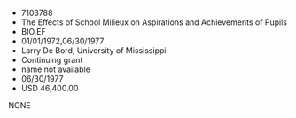 * 7103788
* The Effects of School Milieux on Aspirations and            Achievements of Pupils
* BIO,EF
* 01/01/1972,06/30/1977
* Larry De Bord, University of Mississippi
* Continuing grant
*   name not available
* 06/30/1977
* USD 46,400.00

NONE